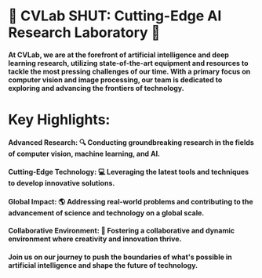 # 🔬 CVLab SHUT: Cutting-Edge AI Research Laboratory 🚀

#### At CVLab, we are at the forefront of artificial intelligence and deep learning research, utilizing state-of-the-art equipment and resources to tackle the most pressing challenges of our time. With a primary focus on computer vision and image processing, our team is dedicated to exploring and advancing the frontiers of technology.

# Key Highlights:

#### Advanced Research: 🔍 Conducting groundbreaking research in the fields of computer vision, machine learning, and AI.
#### Cutting-Edge Technology: 💻 Leveraging the latest tools and techniques to develop innovative solutions.
#### Global Impact: 🌎 Addressing real-world problems and contributing to the advancement of science and technology on a global scale.
#### Collaborative Environment: 🤝 Fostering a collaborative and dynamic environment where creativity and innovation thrive.
#### Join us on our journey to push the boundaries of what's possible in artificial intelligence and shape the future of technology.
